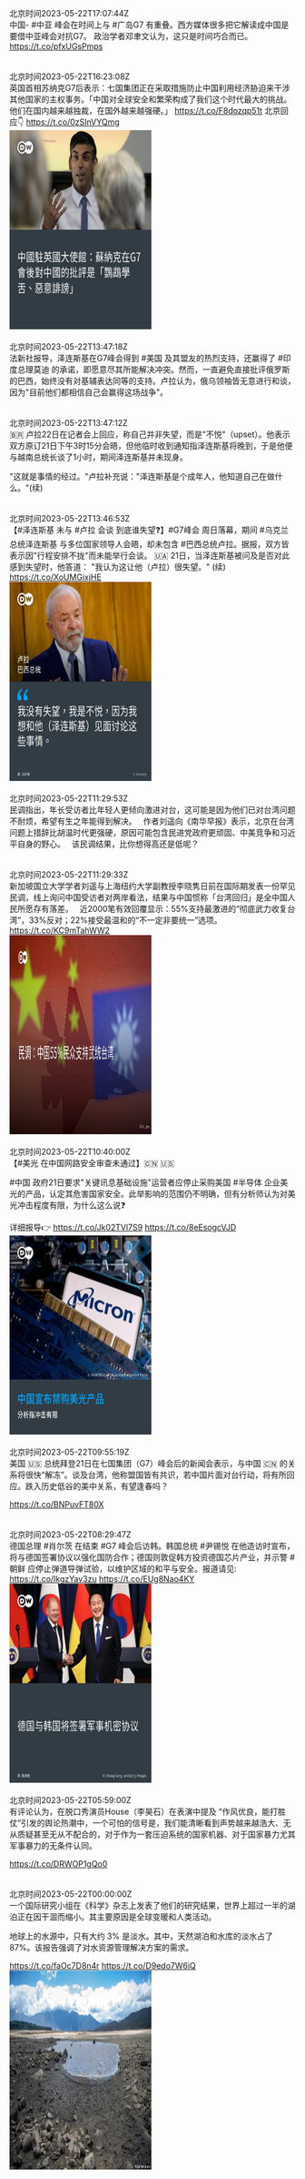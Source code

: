 北京时间2023-05-22T17:07:44Z<br>中国- #中亚 峰会在时间上与 #广岛G7 有重叠。西方媒体很多把它解读成中国是要借中亚峰会对抗G7。
政治学者邓聿文认为，这只是时间巧合而已。
https://t.co/pfxUGsPmps<br><br><br>北京时间2023-05-22T16:23:08Z<br>英国首相苏纳克G7后表示：七国集团正在采取措施防止中国利用经济胁迫来干涉其他国家的主权事务。「中国对全球安全和繁荣构成了我们这个时代最大的挑战。他们在国内越来越独裁，在国外越来越强硬。」
https://t.co/F8dozqp51t
北京回应👇 https://t.co/0zSInVYQmg<br><img src='/temp/image/2023/u-Month-5/1660561920955490304_0.jpg' width='250' height='350'><br><br>北京时间2023-05-22T13:47:18Z<br>法新社报导，泽连斯基在G7峰会得到 #美国 及其盟友的热烈支持，还赢得了 #印度总理莫迪 的承诺，即愿意尽其所能解决冲突。然而，一直避免直接批评俄罗斯的巴西，始终没有对基辅表达同等的支持。卢拉认为，俄乌领袖皆无意进行和谈，因为"目前他们都相信自己会赢得这场战争"。<br><br><br>北京时间2023-05-22T13:47:12Z<br>🇧🇷 卢拉22日在记者会上回应，称自己并非失望，而是"不悦"（upset）。他表示双方原订21日下午3时15分会晤，但他临时收到通知指泽连斯基将晚到，于是他便与越南总统长谈了1小时，期间泽连斯基并未现身。

"这就是事情的经过。"卢拉补充说："泽连斯基是个成年人，他知道自己在做什么。"(续)<br><br><br>北京时间2023-05-22T13:46:53Z<br>【#泽连斯基 未与 #卢拉 会谈 到底谁失望❓】#G7峰会 周日落幕，期间 #乌克兰总统泽连斯基 与多位国家领导人会晤，却未包含 #巴西总统卢拉。据报，双方皆表示因"行程安排不拢"而未能举行会谈。 🇺🇦 21日，当泽连斯基被问及是否对此感到失望时，他答道： "我认为这让他（卢拉）很失望。" (续) https://t.co/XoUMGixjHE<br><img src='/temp/image/2023/u-Month-5/1660522597946208257_0.jpg' width='250' height='350'><br><br>北京时间2023-05-22T11:29:53Z<br>民调指出，年长受访者比年轻人更倾向激进对台，这可能是因为他们已对台湾问题不耐烦，希望有生之年能得到解决。
 
作者刘遥向《南华早报》表示，北京在台湾问题上措辞比胡温时代更强硬，原因可能包含民进党政府更顽固、中美竞争和习近平自身的野心。
 
该民调结果，比你想得高还是低呢？<br><br><br>北京时间2023-05-22T11:29:33Z<br>新加坡国立大学学者刘遥与上海纽约大学副教授李晓隽日前在国际期发表一份罕见民调，线上询问中国受访者对两岸看法，结果与中国惯称「台湾回归」是全中国人民所愿存有落差。
 
近2000笔有效回覆显示：55%支持最激进的“彻底武力收复台湾”，33%反对；22%接受最温和的“不一定非要统一”选项。 https://t.co/KC9mTahWW2<br><img src='/temp/image/2023/u-Month-5/1660488038445895681_0.jpg' width='250' height='350'><br><br>北京时间2023-05-22T10:40:00Z<br>【#美光 在中国网路安全审查未通过】🇨🇳 🇺🇸

#中国 政府21日要求"关键讯息基础设施"运营者应停止采购美国 #半导体 企业美光的产品，认定其危害国家安全。此举影响的范围仍不明确，但有分析师认为对美光冲击程度有限，为什么这么说❓

详细报导👉 https://t.co/Jk02TVl7S9 https://t.co/8eEsogcVJD<br><img src='/temp/image/2023/u-Month-5/1660475568075296768_0.jpg' width='250' height='350'><br><br>北京时间2023-05-22T09:55:19Z<br>美国 🇺🇸 总统拜登21日在七国集团（G7）峰会后的新闻会表示，与中国 🇨🇳 的关系将很快“解冻”。谈及台湾，他称盟国皆有共识，若中国片面对台行动，将有所回应。跌入历史低谷的美中关系，有望逢春吗？

https://t.co/BNPuvFT80X<br><br><br>北京时间2023-05-22T08:29:47Z<br>德国总理 #肖尔茨 在结束 #G7 峰会后访韩。韩国总统 #尹锡悦 在他造访时宣布，将与德国签署协议以强化国防合作；德国则敦促韩方投资德国芯片产业，并示警 #朝鲜 应停止弹道导弹试验，以维护区域的和平与安全。报道请见: https://t.co/IkgzYav3zu https://t.co/EUg8Nao4KY<br><img src='/temp/image/2023/u-Month-5/1660442798397562881_0.jpg' width='250' height='350'><br><br>北京时间2023-05-22T05:59:00Z<br>有评论认为，在脱口秀演员House（李昊石）在表演中提及 “作风优良，能打胜仗”引发的舆论热潮中，一个可怕的信号是，我们能清晰看到声势越来越浩大、无从质疑甚至无从不配合的，对于作为一套压迫系统的国家机器、对于国家暴力尤其军事暴力的无条件认同。

https://t.co/DRWOP1gQo0<br><br><br>北京时间2023-05-22T00:00:00Z<br>一个国际研究小组在《科学》杂志上发表了他们的研究结果，世界上超过一半的湖泊正在因干涸而缩小。其主要原因是全球变暖和人类活动。

地球上的水源中，只有大约 3% 是淡水。其中，天然湖泊和水库的淡水占了87%。该报告强调了对水资源管理解决方案的需求。

https://t.co/faOc7D8n4r https://t.co/D9edo7W6iQ<br><img src='/temp/image/2023/u-Month-5/1660314509494439939_0.jpg' width='250' height='350'><br><br>